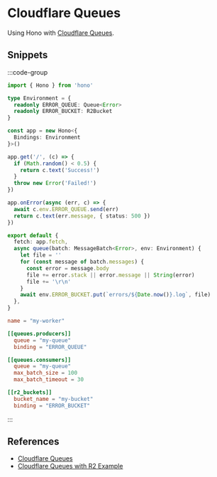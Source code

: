 # Cloudflare Queues

Using Hono with [Cloudflare Queues](https://developers.cloudflare.com/queues/).

## Snippets

:::code-group

```ts [index.ts]
import { Hono } from 'hono'

type Environment = {
  readonly ERROR_QUEUE: Queue<Error>
  readonly ERROR_BUCKET: R2Bucket
}

const app = new Hono<{
  Bindings: Environment
}>()

app.get('/', (c) => {
  if (Math.random() < 0.5) {
    return c.text('Success!')
  }
  throw new Error('Failed!')
})

app.onError(async (err, c) => {
  await c.env.ERROR_QUEUE.send(err)
  return c.text(err.message, { status: 500 })
})

export default {
  fetch: app.fetch,
  async queue(batch: MessageBatch<Error>, env: Environment) {
    let file = ''
    for (const message of batch.messages) {
      const error = message.body
      file += error.stack || error.message || String(error)
      file += '\r\n'
    }
    await env.ERROR_BUCKET.put(`errors/${Date.now()}.log`, file)
  },
}
```

```toml [wrangler.toml]
name = "my-worker"

[[queues.producers]]
  queue = "my-queue"
  binding = "ERROR_QUEUE"

[[queues.consumers]]
  queue = "my-queue"
  max_batch_size = 100
  max_batch_timeout = 30

[[r2_buckets]]
  bucket_name = "my-bucket"
  binding = "ERROR_BUCKET"
```

:::

## References

- [Cloudflare Queues](https://developers.cloudflare.com/queues/)
- [Cloudflare Queues with R2 Example](https://developers.cloudflare.com/queues/examples/send-errors-to-r2/)
